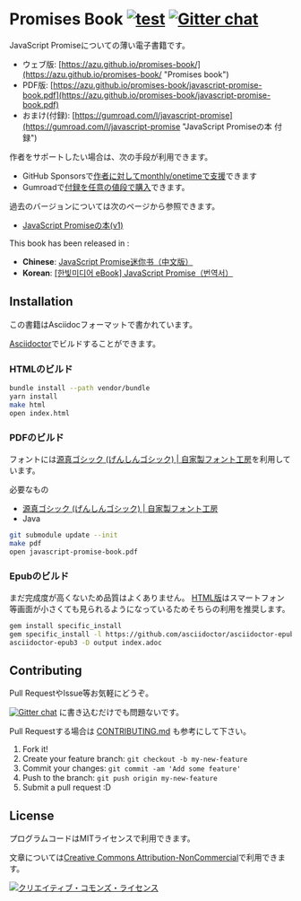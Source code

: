# Promises Book [![test](https://github.com/azu/promises-book/actions/workflows/test.yml/badge.svg)](https://github.com/azu/promises-book/actions/workflows/test.yml) [![Gitter chat](https://badges.gitter.im/azu/promises-book.png)](https://gitter.im/azu/promises-book)

JavaScript Promiseについての薄い電子書籍です。

- ウェブ版: [https://azu.github.io/promises-book/](https://azu.github.io/promises-book/ "Promises book")
- PDF版: [https://azu.github.io/promises-book/javascript-promise-book.pdf](https://azu.github.io/promises-book/javascript-promise-book.pdf)
- おまけ(付録): [https://gumroad.com/l/javascript-promise](https://gumroad.com/l/javascript-promise "JavaScript Promiseの本 付録")

作者をサポートしたい場合は、次の手段が利用できます。

- GitHub Sponsorsで[作者に対してmonthly/onetimeで支援](https://github.com/sponsors/azu)できます
- Gumroadで[付録を任意の値段で購入](https://gumroad.com/l/javascript-promise "JavaScript Promiseの本 付録")できます。

過去のバージョンについては次のページから参照できます。

- [JavaScript Promiseの本(v1)](https://azu.github.io/promises-book/archives/v1/)

This book has been released in :

- **Chinese**: [JavaScript Promise迷你书（中文版）](http://liubin.github.io/promises-book/)
- **Korean**: [\[한빛미디어 eBook\] JavaScript Promise（번역서）](https://www.hanbit.co.kr/store/books/look.php?p_code=E5027975256)

## Installation

この書籍はAsciidocフォーマットで書かれています。

[Asciidoctor](https://asciidoctor.org/ "Asciidoctor")でビルドすることができます。

### HTMLのビルド

``` sh
bundle install --path vendor/bundle
yarn install
make html
open index.html
```

### PDFのビルド

フォントには[源真ゴシック (げんしんゴシック) | 自家製フォント工房](http://jikasei.me/font/genshin/ "源真ゴシック (げんしんゴシック) | 自家製フォント工房")を利用しています。

必要なもの

* [源真ゴシック (げんしんゴシック) | 自家製フォント工房](http://jikasei.me/font/genshin/ "源真ゴシック (げんしんゴシック) | 自家製フォント工房")
* Java

``` sh
git submodule update --init
make pdf
open javascript-promise-book.pdf
```

### Epubのビルド

まだ完成度が高くないため品質はよくありません。
[HTML版](https://azu.github.io/promises-book/)はスマートフォン等画面が小さくても見られるようになっているためそちらの利用を推奨します。

``` sh
gem install specific_install
gem specific_install -l https://github.com/asciidoctor/asciidoctor-epub3
asciidoctor-epub3 -D output index.adoc
```

## Contributing

Pull RequestやIssue等お気軽にどうぞ。

[![Gitter chat](https://badges.gitter.im/azu/promises-book.png)](https://gitter.im/azu/promises-book) に書き込むだけでも問題ないです。

Pull Requestする場合は [CONTRIBUTING.md](CONTRIBUTING.md "CONTRIBUTING.md") も参考にして下さい。

1. Fork it!
2. Create your feature branch: `git checkout -b my-new-feature`
3. Commit your changes: `git commit -am 'Add some feature'`
4. Push to the branch: `git push origin my-new-feature`
5. Submit a pull request :D

## License

プログラムコードはMITライセンスで利用できます。

文章については<a rel="license" href="https://creativecommons.org/licenses/by-nc/4.0/">Creative Commons Attribution-NonCommercial</a>で利用できます。

<a rel="license" href="http://creativecommons.org/licenses/by-nc/4.0/"><img alt="クリエイティブ・コモンズ・ライセンス" style="border-width:0" src="http://i.creativecommons.org/l/by-nc/4.0/88x31.png" /></a>
